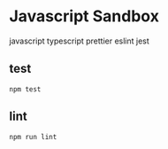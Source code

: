 # Javascript Sandbox

javascript
typescript
prettier
eslint
jest

## test

```
npm test
```

## lint

```
npm run lint
```
